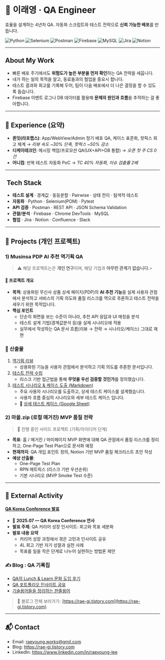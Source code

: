 # 👋 이래영 · QA Engineer
효율을 설계하는 4년차 QA. 자동화 스크립트와 테스트 전략으로 **신뢰 가능한 배포**를 만듭니다.

![Python](https://img.shields.io/badge/Python-3776AB?logo=python&logoColor=white) ![Selenium](https://img.shields.io/badge/Selenium-43B02A?logo=selenium&logoColor=white)
![Postman](https://img.shields.io/badge/Postman-FF6C37?logo=postman&logoColor=white) ![Firebase](https://img.shields.io/badge/Firebase-FFCA28?logo=firebase&logoColor=black) ![MySQL](https://img.shields.io/badge/MySQL-4479A1?logo=mysql&logoColor=white)
![Jira](https://img.shields.io/badge/Jira-0052CC?logo=jira&logoColor=white) ![Notion](https://img.shields.io/badge/Notion-000000?logo=notion&logoColor=white)

---

##  About My Work
- 빠른 배포 주기에서도 **위험도가 높은 부분을 먼저 확인**하는 QA 전략을 세웁니다.
- 내가 하는 일의 목적을 알고, 동료들과의 협업을 중요시 합니다.
- 테스트 결과와 회고를 기록해 두어, 팀이 다음 배포에서 더 나은 결정을 할 수 있도록 돕습니다.
- Firebase 이벤트 로그나 DB 데이터를 활용해 **문제의 원인과 흐름**을 추적하는 걸 좋아합니다.

---
## 📄 Experience (요약)
- **퀸잇(라포랩스)**: App/WebView/Admin 정기 배포 QA, 케이스 표준화, 핫픽스 회고 체계 → *리뷰 속도 ~30% 단축, 핫픽스 ~50% 감소*
- **디케이테크인**: 메시징 백업/프로모션 QA(UX+API+DB 통합) → *오픈 첫 주 CS 0건*
- **어니컴**: 반복 테스트 자동화 PoC → *TC 40% 자동화, 이슈 검출률 2배*

---
## ️ Tech Stack
- **테스트 설계** · 경계값 · 동등분할 · Pairwise · 상태 전이 · 탐색적 테스트  
- **자동화** · Python · Selenium(POM) · Pytest  
- **API 검증** · Postman · REST API · JSON Schema Validation  
- **관찰/분석** · Firebase · Chrome DevTools · MySQL  
- **협업** · Jira ·  Notion · Confluence · Slack  
---

## 📑 Projects (개인 프로젝트)
### 1) Musinsa PDP **AI 추천** 역기획 QA
> ⚠️ 해당 프로젝트는은 **개인 연구**이며, 해당 기업과 **아무런 관계가 없습니다.**>

#### 📌 프로젝트 개요
- **목적**: 상용화된 무신사 상품 상세 페이지(PDP)의 **AI 추천 기능**을 실제 사용자 관점에서 분석하고 
  서비스의 기획 의도와 품질 리스크를 역으로 추론하고 테스트 전략을 세우기 위한 목적입니다.
- **핵심 포인트**
  - 단순히 화면을 보는 수준이 아니라, 추천 API 응답과 UI 매칭을 분석
  - 테스트 설계 기법(경계값분석 등)을 실제 시나리오에 적용
  - 실무에서 작성하는 QA 문서 흐름(리뷰 → 전략 → 시나리오/케이스) 그대로 재현
    
### 📑 산출물
1. [역기획 리뷰](./docs/01_reverse_review.pdf)  
   - 상용화된 기능을 사용자 관점에서 분석하고 기획 의도를 추론한 문서입니다.
2. [테스트 전략 수립](./docs/02_test_strategy.md)  
   - 리스크 기반 접근법을 통해 **무엇을 우선 검증할 것인가**를 정의했습니다. 
3. [테스트 시나리오 & 케이스 도출 (Markdown)](./docs/03_test_scenario_cases.md)
    - 주요 사용자 시나리오를 도출하고, 상세 테스트 케이스를 설계했습니다.  
   - 사용자 흐름 중심의 시나리오와 세부 테스트 케이스 입니다. 
   - 🔗 [상세 테스트 케이스 (Google Sheet)](https://docs.google.com/spreadsheets/d/1WE2UYtZpcLHk2i0Uj8kEk94Liuszb_SI9imxK_xY2z4/edit?gid=1025142518#gid=1025142518)


### 2) 마을.zip (로컬 매거진) MVP 품질 전략
> 🚧 진행 중인 사이드 프로젝트 (기획/아이디어 단계)

- **목표**: 홈 / 매거진 / 마이페이지 MVP 화면에 대해 QA 관점에서 품질 리스크를 정리하고, One-Page Test Plan으로 문서화 예정
- **현재까지**: QA 개입 포인트 정의, Notion 기반 MVP 품질 체크리스트 초안 작성
- **예상 산출물**: 
  - One-Page Test Plan  
  - RPN 매트릭스 (리스크 기반 우선순위)  
  - 기본 시나리오 (MVP Smoke Test 수준)
---

## 📣 External Activity
####  [QA Korea Conference 발표](https://www.linkedin.com/posts/qa-korea-conference_qa-softwareqa-testing-activity-7346731415339716608-Qubp)
- 📅 **2025.07 — QA Korea Conference 연사**  
- **발표 주제**: QA 커리어 성장 인사이트: 회고와 목표 세분화  
- **발표 내용 요약**
  - 커리어 성장 과정에서 겪은 고민과 인사이트 공유  
  - 4L 회고 기반 자기 성찰과 실천 사례  
  - 목표를 일을 작은 단계로 나누어 실현하는 방법론 제안

### ✍️ Blog : QA 기록집
- [QA의 Lunch & Learn 문화 도입 후기](https://rae-gi.tistory.com/115)  
- [QA 포트폴리오 인사이트 공유](https://rae-gi.tistory.com/134)  
- [기술용어들을 정리하는 한줄용어](https://rae-gi.tistory.com/category/%E2%9C%8F%EF%B8%8F%20%ED%95%9C%EC%A4%84%20%EC%9A%A9%EC%96%B4)  
> 📌 블로그 전체 보러가기: [https://rae-gi.tistory.com](https://rae-gi.tistory.com)


---


## 📬 Contact
- Email: raeyoung.works@gmil.com  
- Blog: https://rae-gi.tistory.com  
- LinkedIn: https://www.linkedin.com/in/raeyoung-lee
